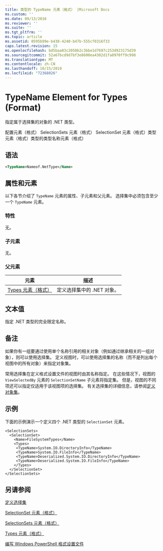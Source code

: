 ```yaml
---
title: 类型的 TypeName 元素（格式） |Microsoft Docs
ms.custom: ''
ms.date: 09/13/2016
ms.reviewer: ''
ms.suite: ''
ms.tgt_pltfrm: ''
ms.topic: article
ms.assetid: 0595b99e-b438-4240-b47b-555cf0316f33
caps.latest.revision: 15
ms.openlocfilehash: bd5baa03c2050b2c3bbe1d7697c253d923175d39
ms.sourcegitcommit: 52a67bcd9d7bf3e8600ea4302d1fa8970ff9c998
ms.translationtype: MT
ms.contentlocale: zh-CN
ms.lasthandoff: 10/15/2019
ms.locfileid: "72368026"
---
```

# <a name="typename-element-for-types-format"></a>TypeName Element for Types (Format)

指定属于选择集的对象的 .NET 类型。

配置元素（格式） SelectionSets 元素（格式） SelectionSet 元素（格式）类型元素（格式）类型的类型名称元素（格式）

## <a name="syntax"></a>语法

```xml
<TypeName>Nameof.NetType</Name>
```

## <a name="attributes-and-elements"></a>属性和元素

以下各节介绍了 `TypeName` 元素的属性、子元素和父元素。 选择集中必须包含至少一个 `TypeName` 元素。

### <a name="attributes"></a>特性

无。

### <a name="child-elements"></a>子元素

无。

### <a name="parent-elements"></a>父元素

|元素|描述|
|-------------|-----------------|
|[Types 元素（格式）](./types-element-for-selectionset-format.md)|定义选择集中的 .NET 对象。|

## <a name="text-value"></a>文本值

指定 .NET 类型的完全限定名称。

## <a name="remarks"></a>备注

如果你有一组要通过使用单个名称引用的相关对象（例如通过继承相关的一组对象），则可以使用选择集。 定义视图时，可以使用选择集的名称（而不是列出每个视图中的所有对象）来指定对象集。

常用选择集在定义格式设置文件的视图时由其名称指定。 在这些情况下，视图的 `ViewSelectedBy` 元素的 `SelectionSetName` 子元素将指定集。 但是，视图的不同项还可以指定仅适用于该视图项的选择集。 有关选择集的详细信息，请参阅[定义对象集](./defining-selection-sets.md)。

## <a name="example"></a>示例

下面的示例演示一个定义四个 .NET 类型的 `SelectionSet` 元素。

```
<SelectionSets>
  <SelectionSet>
    <Name>FileSystemTypes</Name>
    <Types>
     <TypeName>System.IO.DirectoryInfo</TypeName>
     <TypeName>System.IO.FileInfo</TypeName>
     <TypeName>Deserialized.System.IO.DirectoryInfo</TypeName>
     <TypeName>Deserialized.System.IO.FileInfo</TypeName>
    </Types>
  </SelectionSet>
</SelectionSets>
```

## <a name="see-also"></a>另请参阅

[定义选择集](./defining-selection-sets.md)

[SelectionSet 元素（格式）](./selectionset-element-format.md)

[SelectionSets 元素（格式）](./selectionsets-element-format.md)

[Types 元素（格式）](./types-element-for-selectionset-format.md)

[编写 Windows PowerShell 格式设置文件](./writing-a-powershell-formatting-file.md)
